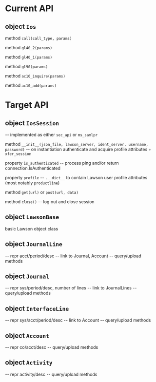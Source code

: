 # Current API

object `Ios`
---
method `call(call_type, params)`

method `gl40_2(params)`

method `gl40_1(params)`

method `gl90(params)`

method `ac10_inquire(params)`

method `ac10_add(params)`


# Target API

object `IosSession`
---
-- implemented as either `sec_api` or `ms_samlpr`

method `__init__(json_file, lawson_server, ident_server, username, password)`
-- on instantiation authenticate and acquire profile attributes + `xfer_session`

property `is_authenticated`
-- process ping and/or return connection.IsAuthenticated

property `profile`
-- `.__dict__` to contain Lawson user profile attributes (most notably `productline`)

method `get(url)` or `post(url, data)`

method `close()`
-- log out and close session

object `LawsonBase`
---
basic Lawson object class

object `JournalLine`
---
-- repr acct/period/desc
-- link to Journal, Account
-- query/upload methods

object `Journal`
---
-- repr sys/period/desc, number of lines
-- link to JournalLines
-- query/upload methods

object `InterfaceLine`
---
-- repr sys/acct/period/desc
-- link to Account
-- query/upload methods

object `Account`
---
-- repr co/acct/desc
-- query/upload methods

object `Activity`
---
-- repr activity/desc
-- query/upload methods
